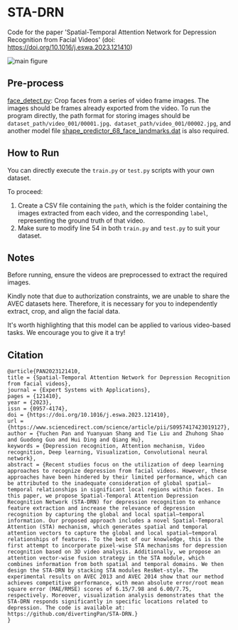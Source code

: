 # STA-DRN
Code for the paper 'Spatial-Temporal Attention Network for Depression Recognition from Facial Videos' (doi: https://doi.org/10.1016/j.eswa.2023.121410)

![main figure](https://ars.els-cdn.com/content/image/1-s2.0-S0957417423019127-gr2.jpg)

## Pre-process
[face_detect.py](https://github.com/divertingPan/utility_room/blob/master/face_detect.py): Crop faces from a series of video frame images. The images should be frames already exported from the video. To run the program directly, the path format for storing images should be `dataset_path/video_001/00001.jpg、dataset_path/video_001/00002.jpg`, and another model file [shape_predictor_68_face_landmarks.dat](https://github.com/divertingPan/utility_room/blob/master/shape_predictor_68_face_landmarks.dat) is also required.

## How to Run
You can directly execute the `train.py` or `test.py` scripts with your own dataset.

To proceed:
1. Create a CSV file containing the `path`, which is the folder containing the images extracted from each video, and the corresponding `label`, representing the ground truth of that video.
2. Make sure to modify line 54 in both `train.py` and `test.py` to suit your dataset.

## Notes
Before running, ensure the videos are preprocessed to extract the required images.

Kindly note that due to authorization constraints, we are unable to share the AVEC datasets here. Therefore, it is necessary for you to independently extract, crop, and align the facial data.

It's worth highlighting that this model can be applied to various video-based tasks. We encourage you to give it a try!

## Citation
```
@article{PAN2023121410,
title = {Spatial-Temporal Attention Network for Depression Recognition from facial videos},
journal = {Expert Systems with Applications},
pages = {121410},
year = {2023},
issn = {0957-4174},
doi = {https://doi.org/10.1016/j.eswa.2023.121410},
url = {https://www.sciencedirect.com/science/article/pii/S0957417423019127},
author = {Yuchen Pan and Yuanyuan Shang and Tie Liu and Zhuhong Shao and Guodong Guo and Hui Ding and Qiang Hu},
keywords = {Depression recognition, Attention mechanism, Video recognition, Deep learning, Visualization, Convolutional neural network},
abstract = {Recent studies focus on the utilization of deep learning approaches to recognize depression from facial videos. However, these approaches have been hindered by their limited performance, which can be attributed to the inadequate consideration of global spatial–temporal relationships in significant local regions within faces. In this paper, we propose Spatial-Temporal Attention Depression Recognition Network (STA-DRN) for depression recognition to enhance feature extraction and increase the relevance of depression recognition by capturing the global and local spatial–temporal information. Our proposed approach includes a novel Spatial-Temporal Attention (STA) mechanism, which generates spatial and temporal attention vectors to capture the global and local spatial–temporal relationships of features. To the best of our knowledge, this is the first attempt to incorporate pixel-wise STA mechanisms for depression recognition based on 3D video analysis. Additionally, we propose an attention vector-wise fusion strategy in the STA module, which combines information from both spatial and temporal domains. We then design the STA-DRN by stacking STA modules ResNet-style. The experimental results on AVEC 2013 and AVEC 2014 show that our method achieves competitive performance, with mean absolute error/root mean square error (MAE/RMSE) scores of 6.15/7.98 and 6.00/7.75, respectively. Moreover, visualization analysis demonstrates that the STA-DRN responds significantly in specific locations related to depression. The code is available at: https://github.com/divertingPan/STA-DRN.}
}
```
